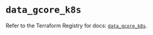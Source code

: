 # `data_gcore_k8s`

Refer to the Terraform Registry for docs: [`data_gcore_k8s`](https://registry.terraform.io/providers/g-core/gcorelabs/0.3.63/docs/data-sources/gcore_k8s).
